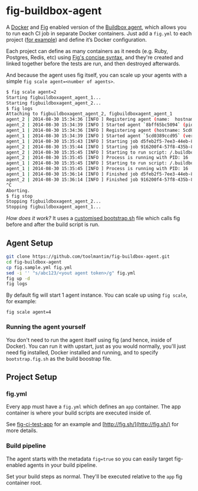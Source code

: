 # fig-buildbox-agent

A [Docker](http://docker.io/) and [Fig](http://fig.sh/) enabled version of the [Buildbox agent](https://github.com/buildbox/buildbox-agent), which allows you to run each CI job in separate Docker containers. Just add a `fig.yml` to each project ([for example](https://github.com/toolmantim/fig-ci-test-app)) and define it’s Docker configuration.

Each project can define as many containers as it needs (e.g. Ruby, Postgres, Redis, etc) using [Fig's concise syntax](http://www.fig.sh/), and they're created and linked together before the tests are run, and then destroyed afterwards.

And because the agent uses fig itself, you can scale up your agents with a simple `fig scale agent=<number of agents>`.

```bash
$ fig scale agent=2
Starting figbuildboxagent_agent_1...
Starting figbuildboxagent_agent_2...
$ fig logs
Attaching to figbuildboxagent_agent_2, figbuildboxagent_agent_1
agent_2 | 2014-08-30 15:34:36 [INFO ] Registering agent (name:  hostname: 8bff65bc5094 meta-data: [fig])
agent_2 | 2014-08-30 15:34:39 [INFO ] Started agent `8bff65bc5094` (pid: 1 version: 1.0-beta.1)
agent_1 | 2014-08-30 15:34:36 [INFO ] Registering agent (hostname: 5cd0389ccd95 meta-data: [fig] name: )
agent_1 | 2014-08-30 15:34:39 [INFO ] Started agent `5cd0389ccd95` (version: 1.0-beta.1 pid: 1)
agent_1 | 2014-08-30 15:35:43 [INFO ] Starting job d5feb2f5-7ee3-44eb-8999-91b58d0f4a7b
agent_2 | 2014-08-30 15:35:44 [INFO ] Starting job 916200f4-57f8-435b-831b-6def4d413b7f
agent_2 | 2014-08-30 15:35:45 [INFO ] Starting to run script: /.buildbox/bootstrap.fig.sh
agent_2 | 2014-08-30 15:35:45 [INFO ] Process is running with PID: 16
agent_1 | 2014-08-30 15:35:45 [INFO ] Starting to run script: /.buildbox/bootstrap.fig.sh
agent_1 | 2014-08-30 15:35:45 [INFO ] Process is running with PID: 16
agent_1 | 2014-08-30 15:36:14 [INFO ] Finished job d5feb2f5-7ee3-44eb-8999-91b58d0f4a7b
agent_2 | 2014-08-30 15:36:14 [INFO ] Finished job 916200f4-57f8-435b-831b-6def4d413b7f
^C
Aborting.
$ fig stop
Stopping figbuildboxagent_agent_2...
Stopping figbuildboxagent_agent_1...

```

*How does it work?* It uses a [customised bootstrap.sh](bootstrap.fig.sh#59) file which calls fig before and after the build script is run.

## Agent Setup

```bash
git clone https://github.com/toolmantim/fig-buildbox-agent.git
cd fig-buildbox-agent
cp fig.sample.yml fig.yml
sed -i '' "s/abc123/<yout agent token>/g" fig.yml
fig up -d
fig logs
```

By default fig will start 1 agent instance. You can scale up using `fig scale`, for example:

```
fig scale agent=4
```

### Running the agent yourself

You don't need to run the agent itself using fig (and hence, inside of Docker). You can run it with upstart, just as you would normally, you'll just need fig installed, Docker installed and running, and to specify `bootstrap.fig.sh` as the build boostrap file.

## Project Setup

### fig.yml

Every app must have a `fig.yml` which defines an `app` container. The app container is where your build scripts are executed inside of.

See [fig-ci-test-app](https://github.com/toolmantim/fig-ci-test-app) for an example and [http://fig.sh/](http://fig.sh/) for more details.

### Build pipeline

The agent starts with the metadata `fig=true` so you can easily target fig-enabled agents in your build pipeline.

Set your build steps as normal. They'll be executed relative to the `app` fig container root.
